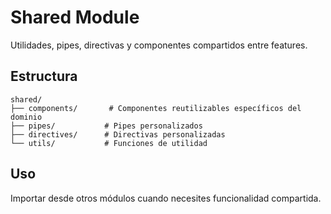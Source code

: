 # Shared Module

Utilidades, pipes, directivas y componentes compartidos entre features.

## Estructura

```
shared/
├── components/       # Componentes reutilizables específicos del dominio
├── pipes/           # Pipes personalizados
├── directives/      # Directivas personalizadas
└── utils/           # Funciones de utilidad
```

## Uso

Importar desde otros módulos cuando necesites funcionalidad compartida.
